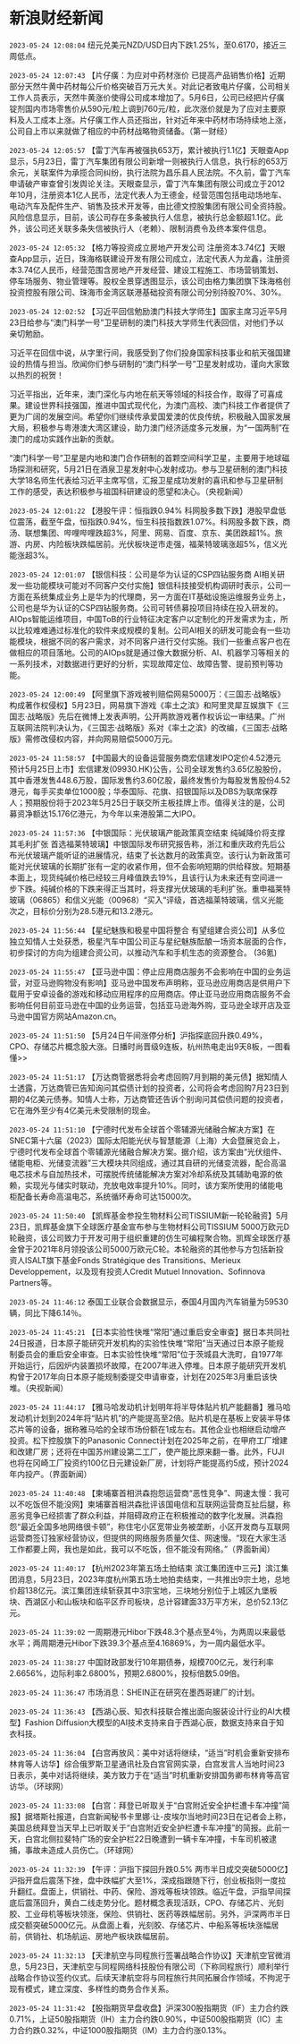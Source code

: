 # 新浪财经新闻
`2023-05-24 12:08:04` 纽元兑美元NZD/USD日内下跌1.25%，至0.6170，接近三周低点。

`2023-05-24 12:07:43` 【片仔癀：为应对中药材涨价 已提高产品销售价格】近期部分天然牛黄中药材每公斤价格突破百万元大关。对此记者致电片仔癀，公司相关工作人员表示，天然牛黄涨价使得公司成本增加了。5月6日，公司已经把片仔癀锭剂国内市场零售价从590元/粒上调到760元/粒，此次涨价就是为了应对主要原料及人工成本上涨。片仔癀工作人员还指出，针对近年来中药材市场持续地上涨，公司自上市以来就做了相应的中药材战略物资储备。（第一财经）

`2023-05-24 12:05:57` 【雷丁汽车再被强执653万，累计被执行1.1亿】天眼查App显示，5月23日，雷丁汽车集团有限公司新增一则被执行人信息，执行标的653万余元，关联案件为承揽合同纠纷，执行法院为昌乐县人民法院。不久前，雷丁汽车申请破产审查曾引发舆论关注。天眼查显示，雷丁汽车集团有限公司成立于2012年10月，注册资本1亿人民币，法定代表人为王德金，经营范围包括电动场地车、电动汽车及配件生产、销售及技术开发等，由比德文控股集团有限公司全资持股。风险信息显示，目前，该公司存在多条被执行人信息，被执行总金额超1.1亿。此外，该公司还关联多条失信被执行人（老赖）、限制消费令及终本案件信息。

`2023-05-24 12:05:32` 【格力等投资成立房地产开发公司 注册资本3.74亿】天眼查App显示，近日，珠海格联建设开发有限公司成立，法定代表人为龙鑫，注册资本3.74亿人民币，经营范围含房地产开发经营、建设工程施工、市场营销策划、停车场服务、物业管理等。股权全景穿透图显示，该公司由格力集团旗下珠海格创投资控股有限公司、珠海市金湾区联港基础投资有限公司分别持股70%、30%。

`2023-05-24 12:02:52` 【习近平回信勉励澳门科技大学师生】国家主席习近平5月23日给参与“澳门科学一号”卫星研制的澳门科技大学师生代表回信，对他们予以亲切勉励。

习近平在回信中说，从字里行间，我感受到了你们投身国家科技事业和航天强国建设的热情与担当。欣闻你们参与研制的“澳门科学一号”卫星发射成功，谨向大家致以热烈的祝贺！

习近平指出，近年来，澳门深化与内地在航天等领域的科技合作，取得了可喜成果。建设世界科技强国，推进中国式现代化，为澳门高校、澳门科技工作者提供了更为广阔的发展空间。希望你们继续传承爱国爱澳的优良传统，积极融入国家发展大局，积极参与粤港澳大湾区建设，助力澳门经济适度多元发展，为“一国两制”在澳门的成功实践作出新的贡献。

“澳门科学一号”卫星是内地和澳门合作研制的首颗空间科学卫星，主要用于地球磁场探测和研究，5月21日在酒泉卫星发射中心发射成功。参与卫星研制的澳门科技大学18名师生代表给习近平主席写信，汇报卫星成功发射的喜讯和参与卫星研制工作的感受，表达积极参与祖国科研建设的愿望和决心。（央视新闻）

`2023-05-24 12:01:22` 【港股午评：恒指跌0.94% 科网股多数下跌】港股早盘低位震荡，截至午盘，恒指跌0.94%，恒生科技指数跌1.07%。科网股多数下跌，商汤、联想集团、哔哩哔哩跌超3%，阿里、网易、百度、京东、美团跌超1%。旅游、内房、内险板块跌幅居前。光伏板块逆市走强，福莱特玻璃涨超5%，信义光能涨超3%。

`2023-05-24 12:01:07` 【银信科技：公司是华为认证的CSP四钻服务商 AI相关研发一些功能模块可能对不同客户交付实施】银信科技接受机构调研时表示，公司一方面在系统集成业务上是华为的代理商，另一方面在IT基础设施运维服务业务上，公司也是华为认证的CSP四钻服务商。公司可转债募投项目持续在投入研发的。AIOps智能运维项目，中国ToB的行业特征决定客户以定制化的开发需求为主，所以比较难难通过标准化的软件来成规模的复制。公司AI相关的研发可能会有一些功能模块，根据不同的客户需求，对不同客户进行交付实施。我们一些重点客户也在做相应的项目落地。公司的AIOps就是通过像大数据分析、AI、机器学习等相关的一系列技术，对数据进行更好的分析，实现故障定位、故障告警、提前预判等功能。

`2023-05-24 12:00:49` 【阿里旗下游戏被判赔偿网易5000万：《三国志·战略版》构成著作权侵权】5月23日，网易旗下游戏《率土之滨》和阿里灵犀互娱旗下《三国志·战略版》先后在微博上发表声明，公开两款游戏著作权诉讼一审结果。广州互联网法院判决认为，《三国志·战略版》系对《率土之滨》的改编，《三国志·战略版》需修改侵权内容，并向网易赔偿5000万元。

`2023-05-24 11:58:57` 【中国最大的设备运营服务商宏信建发IPO定价4.52港元 预计5月25日上市】宏信建发(09930.HK)公告，公司全球发售约3.65亿股股份，其中香港发售448.6万股，国际发售约3.60亿股，最终发售价为每股发售股份4.52港元，每手买卖单位1000股；华泰国际、花旗、招银国际以及DBS为联席保荐人；预期股份将于2023年5月25日于联交所主板挂牌上市。值得关注的是，公司募资净额达15.176亿港元，为今年以来港股第二大IPO。

`2023-05-24 11:57:36` 【中银国际：光伏玻璃产能政策真空结束 纯碱降价将支撑其毛利扩张 首选福莱特玻璃】中银国际发布研究报告称，浙江和重庆政府先后公布光伏玻璃产能听证的进展情况，结束了长达数月的政策真空。该行认为新政策可能对光伏玻璃的长期扩张有一定的收紧作用，但不会影响短期的供给释放。短期基本面上，现货纯碱价格已经较三月峰值跌去19%，且该行认为未来还有空间进一步下跌。纯碱价格的下跌来得正当其时，将支撑光伏玻璃的毛利扩张。重申福莱特玻璃（06865）和信义光能（00968）“买入”评级，首选福莱特玻璃，信义光能次之，目标价分别为28.5港元和13.2港元。

`2023-05-24 11:56:44` 【星纪魅族和极星中国将整合 有望组建合资公司】从多位独立知情人士处获悉，极星汽车中国公司正与星纪魅族酝酿一场资本层面的合作，初步探讨的方向为组建合资公司，以推动汽车和手机生态的资源整合。 (36氪)

`2023-05-24 11:55:47` 【亚马逊中国：停止应用商店服务不会影响在中国的业务运营，对亚马逊购物没有影响】亚马逊中国发布声明称，亚马逊应用商店是供用户下载用于安卓设备的游戏和移动应用程序的应用商店。停止亚马逊应用商店服务不会影响任何目前亚马逊在中国的业务运营，包括亚马逊海外购，亚马逊全球开店及亚马逊中国官方网站Amazon.cn。

`2023-05-24 11:51:50` 【5月24日午间涨停分析】沪指探底回升跌0.49%，CPO、存储芯片概念股大涨。日播时尚晋级9连板，杭州热电走出9天8板，一图看懂>>

`2023-05-24 11:51:17` 【万达商管据悉将会考虑回购7月到期的美元债】据知情人士透露，万达商管已告知询问其偿债计划的投资者，公司将会考虑回购7月23日到期的4亿美元债券。知情人士称，万达商管还告诉个别询问其偿债问题的投资者，它在海外至少有4亿美元未受限制的现金。

`2023-05-24 11:51:10` 【宁德时代发布全球首个零辅源光储融合解决方案】在SNEC第十六届（2023）国际太阳能光伏与智慧能源（上海）大会暨展览会上，宁德时代发布全球首个零辅源光储融合解决方案。据介绍，该方案由“光伏组件、储能电柜、光储变流器”三大模块共同组成，通过其自研的光储变流器，配合高温电芯技术与自加热技术，可摆脱传统储能解决方案对冷却系统及其辅助电源的依赖，实现光与储实时联动，充放电效率提升10%。同时，该方案所使用的储能电柜配备长寿命高温电芯，系统循环寿命可达15000次。

`2023-05-24 11:50:40` 【凯辉基金参投生物材料公司TISSIUM新一轮轮融资】5月23日，凯辉基金旗下全球医疗基金宣布参与生物材料公司TISSIUM 5000万欧元D轮融资，该公司致力于开发可用于组织重建的仿生可编程聚合物。凯辉全球医疗基金曾于2021年8月领投该公司5000万欧元C轮。本轮融资的其他参与方包括新投资人ISALT旗下基金Fonds Stratégique des Transitions、Merieux Developpement，以及现有投资人Credit Mutuel Innovation、Sofinnova Partners等。

`2023-05-24 11:46:12` 泰国工业联合会数据显示，泰国4月国内汽车销量为59530辆，同比下降6.14％。

`2023-05-24 11:45:21` 【日本实验性快堆“常阳”通过重启安全审查】据日本共同社24日报道，日本原子能研究开发机构的实验性快堆“常阳”当天通过日本原子能规制委员会的重启安全审查。日本实验性快堆“常阳”位于茨城县大洗町，自1977年开始运行，后因炉内装置损坏故障，在2007年进入停堆。日本原子能研究开发机构曾于2017年向日本原子能规制委提交申请审查，计划在2025年3月重启该快堆。（央视新闻）

`2023-05-24 11:44:17` 【雅马哈发动机计划明年将半导体贴片机产能翻番】雅马哈发动机计划到2024年将“贴片机”的产能提高至2倍。贴片机是在基板上安装半导体芯片等的设备，据称雅马哈的全球市场份额在1成左右。其他企业也相继启动增产投资。松下控股旗下的Panasonic Connect计划在2025年之前，在甲府工厂增建和改建厂房；还将在中国苏州建设第二工厂，使产能比原来翻一番。此外，FUJI也将在冈崎工厂投资约100亿日元建设新厂房，计划将产能提高约5成，预计2024年内投产。（界面新闻）

`2023-05-24 11:40:48` 【柬埔寨首相洪森抱怨运营商“恶性竞争”、网速太慢：我可以不吃饭但不能没网】柬埔寨首相洪森批评该国电信和互联网运营商互扯后腿，称恶劣竞争已经损害了群众利益，并阻碍政府正在积极推动的数字化发展。洪森抱怨“最近全国多地网络很卡顿”，称住宅小区宽带业务被垄断，小区开发商与互联网运营商签订独家经营协议，但提供的网络服务质量欠佳、网速慢。“现在大家生活工作都要上网，我也是如此，我可以不吃饭，但不能没有网络。”（界面新闻）

`2023-05-24 11:40:17` 【杭州2023年第五场土拍结束 滨江集团连中三元】滨江集团消息，5月23日，2023年度杭州第五场土地拍卖结束，一共推出9宗土地，总地价超138亿元。滨江集团连续斩获其中3宗宝地，三块地分别位于上城区九堡板块、西湖区小和山板块和临平区乔司板块，总计容建面33万平方米，总价52.13亿元。

`2023-05-24 11:39:02` 一周期港元Hibor下跌48.3个基点至4％，为两周以来最低水平；两周期港元Hibor下跌39.3个基点至4.16869%，为一周内最低水平。

`2023-05-24 11:38:27` 中国财政部发行10年期债券，规模700亿元，发行利率2.6656%，边际利率2.6800%，预期2.6800%，投标倍数5.09倍。

`2023-05-24 11:36:47` 市场消息：SHEIN正在研究在墨西哥建厂的计划。

`2023-05-24 11:36:43` 【西湖心辰、知衣科技联合推出面向服装设计行业的AI大模型】Fashion Diffusion大模型的AI技术支持来自于西湖心辰，数据支持来自于知衣科技。

`2023-05-24 11:36:04` 【白宫再放风：美中对话将继续，“适当”时机会重新安排布林肯等人访华】综合俄罗斯卫星通讯社及白宫官网实录，白宫发言人当地时间23日表示，美中对话将继续，美方致力于在“适当”时机重新安排国务卿布林肯等高官访华。（环球网）

`2023-05-24 11:33:08` 【白宫：拜登已听取关于“白宫附近安全护栏遭卡车冲撞”简报】据塔斯社报道，白宫新闻秘书卡里娜·让-皮埃尔当地时间23日在记者会上称，美国总统拜登当天早上已听取关于“白宫附近安全护栏遭卡车冲撞”的简报。此前一天，白宫北侧拉斐特广场的安全护栏22日晚遭到一辆卡车冲撞，卡车司机被逮捕，事故未造成人员伤亡。（环球网）

`2023-05-24 11:32:39` 【午评：沪指下探回升跌0.5% 两市半日成交突破5000亿】沪指开盘后震荡下挫，盘中跌幅扩大至1%，深成指跟随下行，创业板指则一度拉升翻红。盘面上，供销社、中药、保险、游戏等板块领跌。临近午盘，沪指早间探底后震荡回升，黄白二线走势分化。题材概念表现活跃，CPO、存储芯片、光刻胶、工业母机等板块领涨，保险、供销社、医药等跌幅居前。另外，沪深两市半日成交额突破5000亿元。从盘面上看，光刻胶、存储芯片、中船系等板块涨幅居前，供销社、机场航运、房地产板块跌幅居前。

`2023-05-24 11:32:13` 【天津航空与同程旅行签署战略合作协议】天津航空官微消息，5月23日，天津航空与同程网络科技股份有限公司（下称同程旅行）顺利举行战略合作协议签约仪式。后续天津航空将与同程旅行共同拓展合作领域，不拘泥于现有模式，建立深度、多样性的商务合作关系。

`2023-05-24 11:31:42` 【股指期货早盘收盘】沪深300股指期货（IF）主力合约跌0.71%，上证50股指期货（IH）主力合约跌0.90%，中证500股指期货（IC）主力合约跌0.32%，中证1000股指期货（IM）主力合约涨0.13%。

